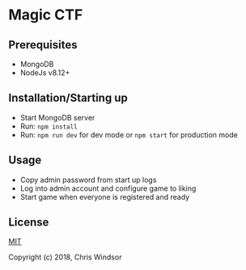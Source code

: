 # Magic CTF

## Prerequisites

- MongoDB
- NodeJs v8.12+

## Installation/Starting up

- Start MongoDB server
- Run: `npm install`
- Run: `npm run dev` for dev mode or `npm start` for production mode

## Usage

- Copy admin password from start up logs
- Log into admin account and configure game to liking
- Start game when everyone is registered and ready

## License

[MIT](http://opensource.org/licenses/MIT)

Copyright (c) 2018, Chris Windsor
